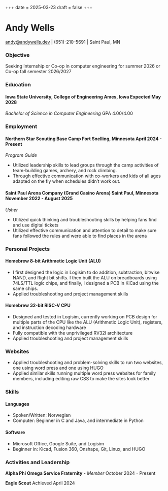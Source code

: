 +++
date = 2025-03-23
draft = false
+++

# Andy Wells  
andy@andywells.dev | (651)-210-5691 | Saint Paul, MN

### **Objective**  
Seeking Internship or Co-op in computer engineering for summer 2026 or Co-op fall semester 2026/2027

### **Education**  
#### **Iowa State University, College of Engineering** Ames, Iowa                         Expected May 2028  
*Bachelor of Science in Computer Engineering*	                                            GPA 4.00/4.00

### **Employment**  
#### **Northern Star Scouting Base Camp** Fort Snelling, Minnesota                      April 2024 \- Present
*Program Guide*

* Utilized leadership skills to lead groups through the camp activities of team-building games, archery, and rock climbing.   
* Through effective communication with co-workers and kids of all ages adapted on the fly when schedules didn’t work out. 

#### **Saint Paul Arena Company (Grand Casino Arena)** Saint Paul, Minnesota   November 2022 \- August 2025  
*Usher*

* Utilized quick thinking and troubleshooting skills by helping fans find and use digital tickets  
* Utilized effective communication and attention to detail to make sure fans followed the rules and were able to find places in the arena

### **Personal Projects**

#### **Homebrew 8-bit Arithmetic Logic Unit (ALU)**

* I first designed the logic in Logisim to do addition, subtraction, bitwise NAND, and Right bit shifts. I then built the ALU on breadboards using 74LS/TTL logic chips, and finally, I designed a PCB in KiCad using the same chips.
* Applied troubleshooting and project management skills

#### **Homebrew 32-bit RISC-V CPU**

* Designed and tested in Logisim, currently working on PCB design for multiple parts of the CPU like the ALU (Arithmetic Logic Unit), registers, and instruction decoding hardware
* Fully compatible with the unprivileged RV32I architecture  
* Applied troubleshooting and project management skills

### **Websites**

* Applied troubleshooting and problem-solving skills to run two websites, one using word press and one using HUGO  
* Applied similar skills running multiple word press websites for family members, including editing raw CSS to make the sites look better

### **Skills**

#### **Languages**

* Spoken/Written: Norwegian  
* Computer: Beginner in C and Java, and intermediate in Python                  

#### **Software**

* Microsoft Office, Google Suite, and Logisim  
* Beginner in: Kicad, Fusion 360, Onshape, Git, Linux, and HUGO        

### **Activities and Leadership**

  **Alpha Phi Omega Service Fraternity** \- *Member*                                                   October 2024 \- Present

  **Eagle Scout**  								     Achieved April 2024